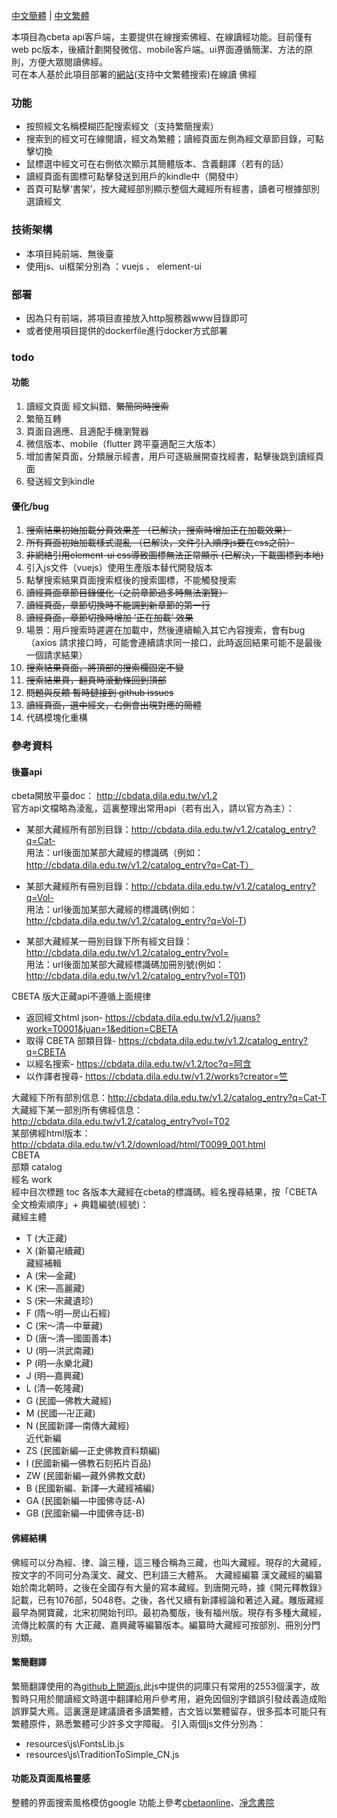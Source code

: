 [中文簡體](./README.md) | [中文繁體](./README-tc.md)


本項目為cbeta api客戶端，主要提供在線搜索佛經、在線讀經功能。目前僅有web pc版本，後續計劃開發微信、mobile客戶端。ui界面遵循簡潔、方法的原則，方便大眾閱讀佛經。  
可在本人基於此項目部署的[網站](https://alalgo.top)(支持中文繁體搜索)在線讀 佛經

### 功能  
- 按照經文名稱模糊匹配搜索經文（支持繁簡搜索）
- 搜索到的經文可在線閱讀，經文為繁體；讀經頁面左側為經文章節目錄，可點擊切換
- 鼠標選中經文可在右側依次顯示其簡體版本、含義翻譯（若有的話）
- 讀經頁面有圖標可點擊發送到用戶的kindle中（開發中）
- 首頁可點擊‘書架’，按大藏經部別顯示整個大藏經所有經書，讀者可根據部別選讀經文

### 技術架構
- 本項目純前端、無後臺    
- 使用js、ui框架分別為 ：vuejs 、 element-ui


### 部署
- 因為只有前端，將項目直接放入http服務器www目錄即可  
- 或者使用項目提供的dockerfile進行docker方式部署


### todo
#### 功能
1. 讀經文頁面  經文糾錯、~~繁簡同時搜索~~
1. 繁簡互轉   
1. 頁面自適應、且適配手機瀏覽器   
1. 微信版本、mobile（flutter 跨平臺適配三大版本）
1. 增加書架頁面，分類展示經書，用戶可逐級展開查找經書，點擊後跳到讀經頁面
1. 發送經文到kindle  

#### 優化/bug
1. ~~搜索結果初始加載分頁效果差 （已解決，搜索時增加正在加載效果）~~  
1. ~~所有頁面初始加載樣式混亂 （已解決，文件引入順序js要在css之前）~~  
1. ~~非網絡引用element-ui css導致圖標無法正常顯示 (已解決，下載圖標到本地)~~   
1. 引入js文件（vuejs）使用生產版本替代開發版本  
1. 點擊搜索結果頁面搜索框後的搜索圖標，不能觸發搜索
1. ~~讀經頁面章節目錄優化（之前章節過多時無法瀏覽）~~
1. ~~讀經頁面，章節切換時不能調到新章節的第一行~~
1. ~~讀經頁面，章節切換時增加 ‘正在加載’ 效果~~
1. 場景：用戶搜索時遲遲在加載中，然後連續輸入其它內容搜索，會有bug（axios 請求接口時，可能會連續請求同一接口，此時返回結果可能不是最後一個請求結果）
1. ~~搜索結果頁面，將頂部的搜索欄固定不變~~
1. ~~搜索結果頁，翻頁時滾動條回到頂部~~
1. ~~問題與反饋 暫時鏈接到 github issues~~
1. ~~讀經頁面，選中經文，右側會出現對應的簡體~~
1. 代碼模塊化重構

### 參考資料
#### 後臺api
cbeta開放平臺doc： http://cbdata.dila.edu.tw/v1.2  
官方api文檔略為淩亂，這裏整理出常用api（若有出入，請以官方為主）：      
- 某部大藏經所有部別目錄：http://cbdata.dila.edu.tw/v1.2/catalog_entry?q=Cat-   
用法：url後面加某部大藏經的標識碼（例如：http://cbdata.dila.edu.tw/v1.2/catalog_entry?q=Cat-T）  

- 某部大藏經所有冊別目錄：http://cbdata.dila.edu.tw/v1.2/catalog_entry?q=Vol-    
用法：url後面加某部大藏經的標識碼(例如：http://cbdata.dila.edu.tw/v1.2/catalog_entry?q=Vol-T)    

- 某部大藏經某一冊別目錄下所有經文目錄：http://cbdata.dila.edu.tw/v1.2/catalog_entry?vol=   
用法：url後面加某部大藏經標識碼加冊別號(例如：http://cbdata.dila.edu.tw/v1.2/catalog_entry?vol=T01)      

CBETA 版大正藏api不遵循上面規律
- 返回經文html json- https://cbdata.dila.edu.tw/v1.2/juans?work=T0001&juan=1&edition=CBETA    
- 取得 CBETA 部類目錄- https://cbdata.dila.edu.tw/v1.2/catalog_entry?q=CBETA     
- 以經名搜索- https://cbdata.dila.edu.tw/v1.2/toc?q=阿含     
- 以作譯者搜尋- https://cbdata.dila.edu.tw/v1.2/works?creator=竺       

大藏經下所有部別信息：http://cbdata.dila.edu.tw/v1.2/catalog_entry?q=Cat-T   
大藏經下某一部別所有佛經信息：http://cbdata.dila.edu.tw/v1.2/catalog_entry?vol=T02    
某部佛經html版本：http://cbdata.dila.edu.tw/v1.2/download/html/T0099_001.html     
CBETA    
部類 catalog   
經名 work    
經中目次標題 toc
各版本大藏經在cbeta的標識碼。經名搜尋結果，按「CBETA 全文檢索順序」+ 典籍編號(經號)：   
藏經主體   
   - T (大正藏)
   - X (新纂卍續藏)    
藏經補輯  
   - A (宋—金藏)
   - K (宋—高麗藏)
   - S (宋—宋藏遺珍)
   - F (隋～明—房山石經)
   - C (宋～清—中華藏)
   - D (唐～清—國圖善本)
   - U (明—洪武南藏)
   - P (明—永樂北藏)
   - J (明—嘉興藏)
   - L (清—乾隆藏)
   - G (民國—佛教大藏經)
   - M (民國—卍正藏)
   - N (民國新譯—南傳大藏經)   
近代新編       
   - ZS (民國新編—正史佛教資料類編)
   - I (民國新編—佛教石刻拓片百品)
   - ZW (民國新編—藏外佛教文獻)
   - B (民國新編、新譯—大藏經補編)
   - GA (民國新編—中國佛寺誌-A)
   - GB (民國新編—中國佛寺誌-B)


#### 佛經結構
佛經可以分為經、律、論三種，這三種合稱為三藏，也叫大藏經。現存的大藏經，按文字的不同可分為漢文、藏文、巴利語三大體系。
大藏經編纂
漢文藏經的編纂始於南北朝時，之後在全國存有大量的寫本藏經。到唐開元時，據《開元釋教錄》記載，已有1076部，5048卷。之後，各代又續有新譯經論和著述入藏。雕版藏經最早為開寶藏，北宋初開始刊印。最初為蜀版，後有福州版。現存有多種大藏經，流傳比較廣的有 大正藏、嘉興藏等編纂版本。編纂時大藏經可按部別、冊別分門別類。

#### 繁簡翻譯
繁簡翻譯使用的為[github上開源js](https://github.com/webberwong/js-chinese-TraditionToSimple),此js中提供的詞庫只有常用的2553個漢字，故暫時只用於閱讀經文時選中翻譯給用戶參考用，避免因個別字錯誤引發歧義造成貽誤罪莫大焉。這裏還是建議讀者多讀繁體，古文皆以繁體留存，很多孤本可能只有繁體原件，熟悉繁體可少許多文字障礙。
引入兩個js文件分別為：
- resources\js\FontsLib.js
- resources\js\TraditionToSimple_CN.js

#### 功能及頁面風格靈感
整體的界面搜索風格模仿google
功能上參考[cbetaonline](http://cbetaonline.dila.edu.tw/zh/T0001_011)、[凈念書院](https://jnbooks.cn/)
